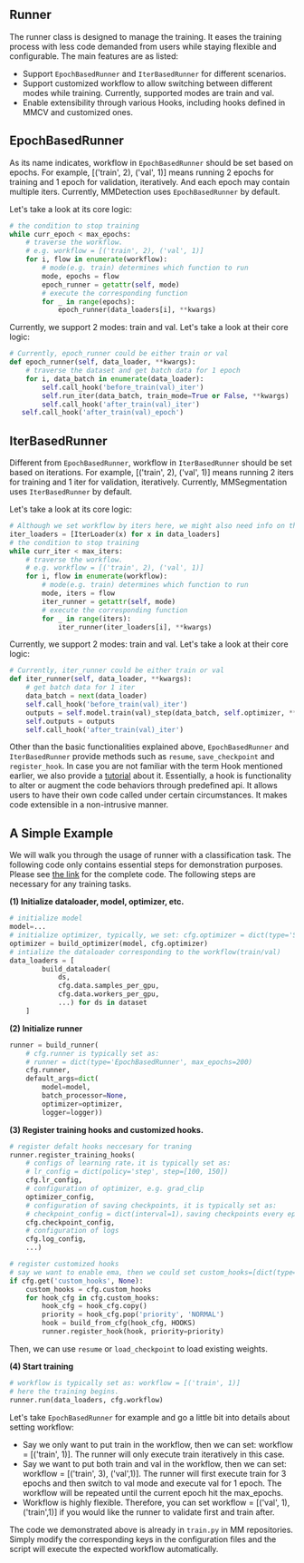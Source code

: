 ## Runner

The runner class is designed to manage the training. It eases the training process with less code demanded from users while staying flexible and configurable. The main features are as listed:

- Support `EpochBasedRunner` and `IterBasedRunner` for different scenarios.
- Support customized workflow to allow switching between different modes while training. Currently, supported modes are train and val.
- Enable extensibility through various Hooks, including hooks defined in MMCV and customized ones.

## EpochBasedRunner

As its name indicates, workflow in `EpochBasedRunner` should be set based on epochs. For example, [('train', 2), ('val', 1)] means running 2 epochs for training and 1 epoch for validation, iteratively. And each epoch may contain multiple iters. Currently, MMDetection uses `EpochBasedRunner` by default.

Let's take a look at its core logic:

```python
# the condition to stop training
while curr_epoch < max_epochs:
    # traverse the workflow.
    # e.g. workflow = [('train', 2), ('val', 1)]
    for i, flow in enumerate(workflow):
        # mode(e.g. train) determines which function to run
        mode, epochs = flow
        epoch_runner = getattr(self, mode)
        # execute the corresponding function
        for _ in range(epochs):
            epoch_runner(data_loaders[i], **kwargs)
```

Currently, we support 2 modes: train and val. Let's take a look at their core logic:

```python
# Currently, epoch_runner could be either train or val
def epoch_runner(self, data_loader, **kwargs):
    # traverse the dataset and get batch data for 1 epoch
    for i, data_batch in enumerate(data_loader):
        self.call_hook('before_train(val)_iter')
        self.run_iter(data_batch, train_mode=True or False, **kwargs)
        self.call_hook('after_train(val)_iter')
   self.call_hook('after_train(val)_epoch')
```

## IterBasedRunner

Different from `EpochBasedRunner`, workflow in `IterBasedRunner` should be set based on iterations. For example, [('train', 2), ('val', 1)] means running 2 iters for training and 1 iter for validation, iteratively. Currently, MMSegmentation uses `IterBasedRunner` by default.

Let's take a look at its core logic:

```python
# Although we set workflow by iters here, we might also need info on the epochs in some using cases. That can be provided by IterLoader.
iter_loaders = [IterLoader(x) for x in data_loaders]
# the condition to stop training
while curr_iter < max_iters:
    # traverse the workflow.
    # e.g. workflow = [('train', 2), ('val', 1)]
    for i, flow in enumerate(workflow):
        # mode(e.g. train) determines which function to run
        mode, iters = flow
        iter_runner = getattr(self, mode)
        # execute the corresponding function
        for _ in range(iters):
            iter_runner(iter_loaders[i], **kwargs)
```

Currently, we support 2 modes: train and val. Let's take a look at their core logic:

```python
# Currently, iter_runner could be either train or val
def iter_runner(self, data_loader, **kwargs):
    # get batch data for 1 iter
    data_batch = next(data_loader)
    self.call_hook('before_train(val)_iter')
    outputs = self.model.train(val)_step(data_batch, self.optimizer, **kwargs)
    self.outputs = outputs
    self.call_hook('after_train(val)_iter')
```

Other than the basic functionalities explained above, `EpochBasedRunner` and `IterBasedRunner` provide methods such as `resume`, `save_checkpoint` and `register_hook`. In case you are not familiar with the term Hook mentioned earlier, we also provide a [tutorial]() about it. Essentially, a hook is functionality to alter or augment the code behaviors through predefined api. It allows users to have their own code called under certain circumstances. It makes code extensible in a non-intrusive manner.

## A Simple Example

We will walk you through the usage of runner with a classification task. The following code only contains essential steps for demonstration purposes. Please see [the link]() for the complete code. The following steps are necessary for any training tasks.

**(1) Initialize dataloader, model, optimizer, etc.**

```python
# initialize model
model=...
# initialize optimizer, typically, we set: cfg.optimizer = dict(type='SGD', lr=0.1, momentum=0.9, weight_decay=0.0001)
optimizer = build_optimizer(model, cfg.optimizer)
# intialize the dataloader corresponding to the workflow(train/val)
data_loaders = [
        build_dataloader(
            ds,
            cfg.data.samples_per_gpu,
            cfg.data.workers_per_gpu,
            ...) for ds in dataset
    ]
```

**(2) Initialize runner**

```python
runner = build_runner(
    # cfg.runner is typically set as:
    # runner = dict(type='EpochBasedRunner', max_epochs=200)
    cfg.runner,
    default_args=dict(
        model=model,
        batch_processor=None,
        optimizer=optimizer,
        logger=logger))
```

**(3) Register training hooks and customized hooks.**

```python
# register defalt hooks neccesary for traning
runner.register_training_hooks(
    # configs of learning rate，it is typically set as:
    # lr_config = dict(policy='step', step=[100, 150])
    cfg.lr_config,
    # configuration of optimizer, e.g. grad_clip
    optimizer_config,
    # configuration of saving checkpoints, it is typically set as:
    # checkpoint_config = dict(interval=1)，saving checkpoints every epochs
    cfg.checkpoint_config,
    # configuration of logs
    cfg.log_config,
    ...)

# register customized hooks
# say we want to enable ema, then we could set custom_hooks=[dict(type='EMAHook')]
if cfg.get('custom_hooks', None):
    custom_hooks = cfg.custom_hooks
    for hook_cfg in cfg.custom_hooks:
        hook_cfg = hook_cfg.copy()
        priority = hook_cfg.pop('priority', 'NORMAL')
        hook = build_from_cfg(hook_cfg, HOOKS)
        runner.register_hook(hook, priority=priority)
```

Then, we can use `resume` or `load_checkpoint` to load existing weights.

**(4) Start training**

```python
# workflow is typically set as: workflow = [('train', 1)]
# here the training begins.
runner.run(data_loaders, cfg.workflow)
```

Let's take `EpochBasedRunner` for example and go a little bit into details about setting workflow:

- Say we only want to put train in the workflow, then we can set: workflow = [('train', 1)]. The runner will only execute train iteratively in this case.
- Say we want to put both train and val in the workflow, then we can set: workflow = [('train', 3), ('val',1)]. The runner will first execute train for 3 epochs and then switch to val mode and execute val for 1 epoch. The workflow will be repeated until the current epoch hit the max_epochs.
- Workflow is highly flexible. Therefore, you can set workflow = [('val', 1), ('train',1)] if you would like the runner to validate first and train after.

The code we demonstrated above is already in `train.py` in MM repositories. Simply modify the corresponding keys in the configuration files and the script will execute the expected workflow automatically.

